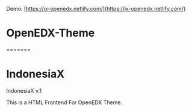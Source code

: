 
Demo: [https://ix-openedx.netlify.com/](https://ix-openedx.netlify.com/)

# OpenEDX-Theme
=======
# IndonesiaX
IndonesiaX v.1

This is a HTML Frontend For OpenEDX Theme.
